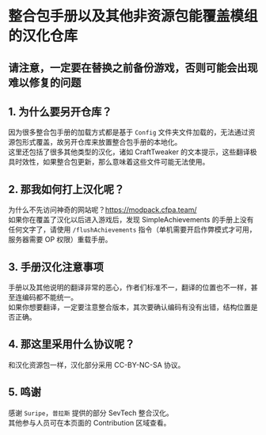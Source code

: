 # 整合包手册以及其他非资源包能覆盖模组的汉化仓库

## 请注意，一定要在替换之前备份游戏，否则可能会出现难以修复的问题

## 1. 为什么要另开仓库？
因为很多整合包手册的加载方式都是基于 `Config` 文件夹文件加载的，无法通过资源包形式覆盖，故另开仓库来放置整合包手册的本地化。   
这里还包括了很多其他类型的汉化，诸如 CraftTweaker 的文本提示，这些翻译极具时效性，如果整合包更新，那么意味着这些文件可能无法使用。

## 2. 那我如何打上汉化呢？
为什么不先访问神奇的网站呢？<https://modpack.cfpa.team/>    
如果你在覆盖了汉化以后进入游戏后，发现 SimpleAchievements 的手册上没有任何文字了，请使用 `/flushAchievements` 指令（单机需要开启作弊模式才可用，服务器需要 OP 权限）重载手册。

## 3. 手册汉化注意事项
手册以及其他说明的翻译非常的恶心，作者们标准不一，翻译的位置也不一样，甚至连编码都不能统一。    
如果你想要翻译，一定要注意整合版本，其次要确认编码有没有出错，结构位置是否正确。

## 4. 那这里采用什么协议呢？
和汉化资源包一样，汉化部分采用 CC-BY-NC-SA 协议。

## 5. 鸣谢
感谢 `Suripe`，`普拉斯` 提供的部分 SevTech 整合汉化。    
其他参与人员可在本页面的 Contribution 区域查看。
